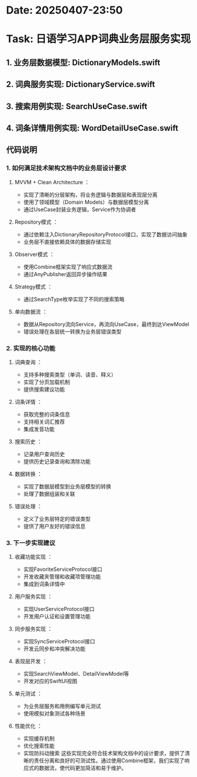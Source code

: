 # Date: 20250407-23:50
# Task: 日语学习APP词典业务层服务实现
## 1. 业务层数据模型: DictionaryModels.swift
## 2. 词典服务实现: DictionaryService.swift
## 3. 搜索用例实现: SearchUseCase.swift
## 4. 词条详情用例实现: WordDetailUseCase.swift

## 代码说明
### 1. 如何满足技术架构文档中的业务层设计要求
1. MVVM + Clean Architecture ：
   
   - 实现了清晰的分层架构，将业务逻辑与数据层和表现层分离
   - 使用了领域模型（Domain Models）与数据层模型分离
   - 通过UseCase封装业务逻辑，Service作为协调者
2. Repository模式 ：
   
   - 通过依赖注入DictionaryRepositoryProtocol接口，实现了数据访问抽象
   - 业务层不直接依赖具体的数据存储实现
3. Observer模式 ：
   
   - 使用Combine框架实现了响应式数据流
   - 通过AnyPublisher返回异步操作结果
4. Strategy模式 ：
   
   - 通过SearchType枚举实现了不同的搜索策略
5. 单向数据流 ：
   
   - 数据从Repository流向Service，再流向UseCase，最终到达ViewModel
   - 错误处理在各层统一转换为业务层错误类型
### 2. 实现的核心功能
1. 词典查询 ：
   
   - 支持多种搜索类型（单词、读音、释义）
   - 实现了分页加载机制
   - 提供搜索建议功能
2. 词条详情 ：
   
   - 获取完整的词条信息
   - 支持相关词汇推荐
   - 集成发音功能
3. 搜索历史 ：
   
   - 记录用户查询历史
   - 提供历史记录查询和清除功能
4. 数据转换 ：
   
   - 实现了数据层模型到业务层模型的转换
   - 处理了数据组装和关联
5. 错误处理 ：
   
   - 定义了业务层特定的错误类型
   - 提供了用户友好的错误信息
### 3. 下一步实现建议
1. 收藏功能实现 ：
   
   - 实现FavoriteServiceProtocol接口
   - 开发收藏夹管理和收藏项管理功能
   - 集成到词条详情中
2. 用户服务实现 ：
   
   - 实现UserServiceProtocol接口
   - 开发用户认证和设置管理功能
3. 同步服务实现 ：
   
   - 实现SyncServiceProtocol接口
   - 开发云同步和冲突解决功能
4. 表现层开发 ：
   
   - 实现SearchViewModel、DetailViewModel等
   - 开发对应的SwiftUI视图
5. 单元测试 ：
   
   - 为业务层服务和用例编写单元测试
   - 使用模拟对象测试各种场景
6. 性能优化 ：
   
   - 实现缓存机制
   - 优化搜索性能
   - 实现防抖动搜索
这些实现完全符合技术架构文档中的设计要求，提供了清晰的责任分离和良好的可测试性。通过使用Combine框架，我们实现了响应式的数据流，使代码更加简洁和易于维护。